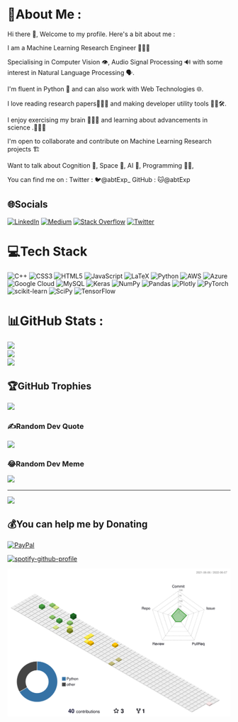 # 💫About Me :

Hi there 🙋, Welcome to my profile. Here's a bit about me : 

I am a Machine Learning Research Engineer 🤖👨‍💻

Specialising in Computer Vision 👁️, Audio Signal Processing 🔊 with some interest in Natural Language Processing 🗣️.

I'm fluent in Python 🐍 and can also work with Web Technologies 🌐.

I love reading research papers🧑‍🔬📃 and making developer utility tools 👨‍💻🛠️.

I enjoy exercising my brain 🏋️‍♂️🧠 and learning about advancements in science .🧬🔭🌌

I'm open to collaborate and contribute on Machine Learning Research projects 🏗️

Want to talk about Cognition 🙇, Space 🌌, AI 🤖, Programming 👨‍💻, 

You can find me on : 
Twitter : 🐦@abtExp_
GitHub : 🐱@abtExp

## 🌐Socials
[![LinkedIn](https://img.shields.io/badge/LinkedIn-%230077B5.svg?logo=linkedin&logoColor=white)](https://linkedin.com/in//in/abtExp) [![Medium](https://img.shields.io/badge/Medium-12100E?logo=medium&logoColor=white)](https://medium.com/@@abt.exp) [![Stack Overflow](https://img.shields.io/badge/-Stackoverflow-FE7A16?logo=stack-overflow&logoColor=white)](https://stackoverflow.com/users/abtexp) [![Twitter](https://img.shields.io/badge/Twitter-%231DA1F2.svg?logo=Twitter&logoColor=white)](https://twitter.com/abtExp_) 

# 💻Tech Stack
![C++](https://img.shields.io/badge/c++-%2300599C.svg?style=for-the-badge&logo=c%2B%2B&logoColor=white) ![CSS3](https://img.shields.io/badge/css3-%231572B6.svg?style=for-the-badge&logo=css3&logoColor=white) ![HTML5](https://img.shields.io/badge/html5-%23E34F26.svg?style=for-the-badge&logo=html5&logoColor=white) ![JavaScript](https://img.shields.io/badge/javascript-%23323330.svg?style=for-the-badge&logo=javascript&logoColor=%23F7DF1E) ![LaTeX](https://img.shields.io/badge/latex-%23008080.svg?style=for-the-badge&logo=latex&logoColor=white) ![Python](https://img.shields.io/badge/python-3670A0?style=for-the-badge&logo=python&logoColor=ffdd54) ![AWS](https://img.shields.io/badge/AWS-%23FF9900.svg?style=for-the-badge&logo=amazon-aws&logoColor=white) ![Azure](https://img.shields.io/badge/azure-%230072C6.svg?style=for-the-badge&logo=azure-devops&logoColor=white) ![Google Cloud](https://img.shields.io/badge/Google%20Cloud-%234285F4.svg?style=for-the-badge&logo=google-cloud&logoColor=white) ![MySQL](https://img.shields.io/badge/mysql-%2300f.svg?style=for-the-badge&logo=mysql&logoColor=white) ![Keras](https://img.shields.io/badge/Keras-%23D00000.svg?style=for-the-badge&logo=Keras&logoColor=white) ![NumPy](https://img.shields.io/badge/numpy-%23013243.svg?style=for-the-badge&logo=numpy&logoColor=white) ![Pandas](https://img.shields.io/badge/pandas-%23150458.svg?style=for-the-badge&logo=pandas&logoColor=white) ![Plotly](https://img.shields.io/badge/Plotly-%233F4F75.svg?style=for-the-badge&logo=plotly&logoColor=white) ![PyTorch](https://img.shields.io/badge/PyTorch-%23EE4C2C.svg?style=for-the-badge&logo=PyTorch&logoColor=white) ![scikit-learn](https://img.shields.io/badge/scikit--learn-%23F7931E.svg?style=for-the-badge&logo=scikit-learn&logoColor=white) ![SciPy](https://img.shields.io/badge/SciPy-%230C55A5.svg?style=for-the-badge&logo=scipy&logoColor=%white) ![TensorFlow](https://img.shields.io/badge/TensorFlow-%23FF6F00.svg?style=for-the-badge&logo=TensorFlow&logoColor=white)
# 📊GitHub Stats :
![](https://github-readme-stats.vercel.app/api?username=abtExp&theme=vue-dark&hide_border=true&include_all_commits=true&count_private=true)<br/>
![](https://github-readme-streak-stats.herokuapp.com/?user=abtExp&theme=vue-dark&hide_border=true)<br/>
![](https://github-readme-stats.vercel.app/api/top-langs/?username=abtExp&theme=vue-dark&hide_border=true&include_all_commits=true&count_private=true&layout=compact)

## 🏆GitHub Trophies
![](https://github-profile-trophy.vercel.app/?username=abtExp&theme=gitdimmed&no-frame=true&no-bg=true&margin-w=4)

### ✍️Random Dev Quote
![](https://quotes-github-readme.vercel.app/api?type=horizontal&theme=dark)

### 😂Random Dev Meme
<img src="https://random-memer.herokuapp.com/" width="512px"/>

---
[![](https://visitcount.itsvg.in/api?id=abtExp&icon=5&color=3)](https://visitcount.itsvg.in)

  ## 💰You can help me by Donating
  [![PayPal](https://img.shields.io/badge/PayPal-00457C?style=for-the-badge&logo=paypal&logoColor=white)](https://paypal.me/abtExp1) 

  <!-- Proudly created with GPRM ( https://gprm.itsvg.in ) -->
  
  [![spotify-github-profile](https://spotify-github-profile.vercel.app/api/view?uid=mltougo6bx9njjym52t24kw64&cover_image=true&theme=default&bar_color=53b14f&bar_color_cover=false)](https://spotify-github-profile.vercel.app/api/view?uid=mltougo6bx9njjym52t24kw64&redirect=true)
  
  <img src='profile-3d-contrib/profile-season-animate.svg' alt='contributions' />
  
